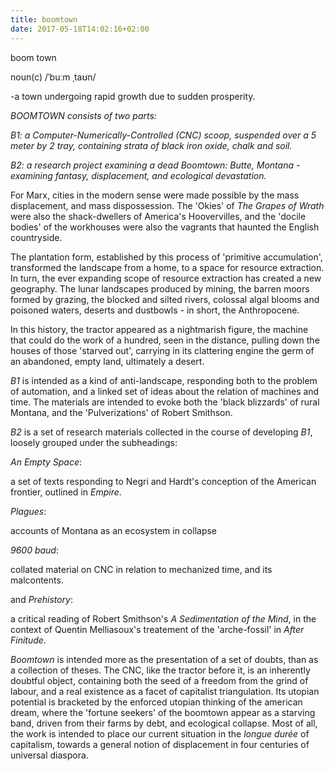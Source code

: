 ```yaml
---
title: boomtown
date: 2017-05-18T14:02:16+02:00
---
```


boom town

noun(c) /ˈbuːm ˌtaʊn/

-a town undergoing rapid growth due to sudden prosperity.
<!--more-->
*BOOMTOWN consists of two parts:*

*B1: a Computer-Numerically-Controlled (CNC) scoop, suspended over a 5 meter by 2 tray, containing strata of black iron oxide, chalk and soil.*

*B2: a research project examining a dead Boomtown: Butte, Montana - examining fantasy, displacement, and ecological devastation.*

For Marx, cities in the modern sense were made possible by the mass displacement, and mass dispossession. The 'Okies' of *The Grapes of Wrath* were also the shack-dwellers of America's Hoovervilles, and the 'docile bodies' of the workhouses were also the vagrants that haunted the English countryside.

The plantation form, established by this process of 'primitive accumulation', transformed the landscape from a home, to a space for resource extraction. In turn, the ever expanding scope of resource extraction has created a new geography. The lunar landscapes produced by mining, the barren moors formed by grazing, the blocked and silted rivers, colossal algal blooms and poisoned waters, deserts and dustbowls - in short, the Anthropocene.

In this history, the tractor appeared as a nightmarish figure, the machine that could do the work of a hundred, seen in the distance, pulling down the houses of those 'starved out', carrying in its clattering engine the germ of an abandoned, empty land, ultimately a desert.

*B1* is intended as a kind of anti-landscape, responding both to the problem of automation, and a linked set of ideas about the relation of machines and time. The materials are intended to evoke both the 'black blizzards' of rural Montana, and the 'Pulverizations' of Robert Smithson.

*B2* is a set of research materials collected in the course of developing *B1*, loosely grouped under the subheadings: 

*An Empty Space*:

 a set of texts responding to Negri and Hardt's conception of the American frontier, outlined in *Empire*.

*Plagues*:

 accounts of Montana as an ecosystem in collapse

*9600 baud*:

 collated material on CNC in relation to mechanized time, and its malcontents.

 and *Prehistory*:

 a critical reading of Robert Smithson's *A Sedimentation of the Mind*, in the context of Quentin Melliasoux's treatement of the 'arche-fossil' in *After Finitude*.

*Boomtown* is intended more as the presentation of a set of doubts, than as a collection of theses. The CNC, like the tractor before it, is an inherently doubtful object, containing both the seed of a freedom from the grind of labour, and a real existence as a facet of capitalist triangulation. Its utopian potential is bracketed by the enforced utopian thinking of the american dream, where the 'fortune seekers' of the boomtown appear as a starving band, driven from their farms by debt, and ecological collapse. Most of all, the work is intended to place our current situation in the *longue durée* of capitalism, towards a general notion of displacement in four centuries of universal diaspora.





